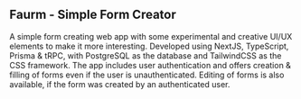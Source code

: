## Faurm - Simple Form Creator
A simple form creating web app with some experimental and creative UI/UX elements to make it more interesting.
Developed using NextJS, TypeScript, Prisma & tRPC, with PostgreSQL as the database and TailwindCSS as the CSS framework.
The app includes user authentication and offers creation & filling of forms even if the user is unauthenticated. Editing of forms is also available, if the form was created by an authenticated user.
